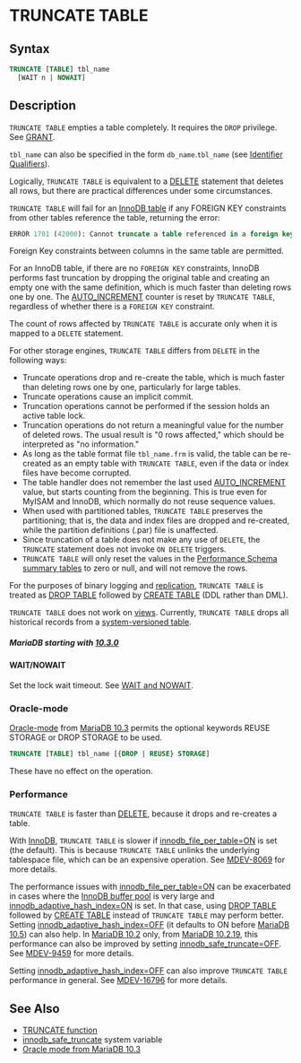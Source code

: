 # TRUNCATE TABLE

## Syntax

```sql
TRUNCATE [TABLE] tbl_name
  [WAIT n | NOWAIT]
```

## Description

`TRUNCATE TABLE` empties a table completely. It requires the `DROP` privilege. See [GRANT](/sql-statements-structure/sql-statements/account-management-sql-commands/grant/).

`tbl_name` can also be specified in the form `db_name`.`tbl_name` (see [Identifier Qualifiers](/sql-statements-structure/sql-language-structure/identifier-qualifiers/)).

Logically, `TRUNCATE TABLE` is equivalent to a [DELETE](/sql-statements-structure/sql-statements/data-manipulation/changing-deleting-data/delete/) statement that deletes all rows, but there are practical differences under some circumstances.

`TRUNCATE TABLE` will fail for an [InnoDB table](/columns-storage-engines-and-plugins/storage-engines/innodb/) if any FOREIGN KEY constraints from other tables reference the table, returning the error:

```sql
ERROR 1701 (42000): Cannot truncate a table referenced in a foreign key constraint
```

Foreign Key constraints between columns in the same table are permitted.

For an InnoDB table, if there are no `FOREIGN KEY` constraints, InnoDB performs fast truncation by dropping the original table and creating an empty one with the same definition, which is much faster than deleting rows one by one. The [AUTO_INCREMENT](/columns-storage-engines-and-plugins/data-types/auto_increment/) counter is reset by `TRUNCATE TABLE`, regardless of whether there is a `FOREIGN KEY` constraint.

The count of rows affected by `TRUNCATE TABLE` is accurate only
when it is mapped to a `DELETE` statement.

For other storage engines, `TRUNCATE TABLE` differs from
`DELETE` in the following ways:

- Truncate operations drop and re-create the table, which is much
  faster than deleting rows one by one, particularly for large tables.
- Truncate operations cause an implicit commit.
- Truncation operations cannot be performed if the session holds an
  active table lock.
- Truncation operations do not return a meaningful value for the number
  of deleted rows. The usual result is "0 rows affected," which should
  be interpreted as "no information."
- As long as the table format file `tbl_name.frm` is valid, the
  table can be re-created as an empty table
  with `TRUNCATE TABLE`, even if the data or index files have become
  corrupted.
- The table handler does not remember the last
  used [AUTO_INCREMENT](/columns-storage-engines-and-plugins/data-types/auto_increment/) value, but starts counting
  from the beginning. This is true even for MyISAM and InnoDB, which normally
  do not reuse sequence values.
- When used with partitioned tables, `TRUNCATE TABLE` preserves
  the partitioning; that is, the data and index files are dropped and
  re-created, while the partition definitions (.par) file is
  unaffected.
- Since truncation of a table does not make any use of `DELETE`,
  the `TRUNCATE` statement does not invoke `ON DELETE` triggers.
- `TRUNCATE TABLE` will only reset the values in the [Performance Schema summary tables](/sql-statements-structure/sql-statements/administrative-sql-statements/system-tables/performance-schema/performance-schema-tables/list-of-performance-schema-tables/) to zero or null, and will not remove the rows.

For the purposes of binary logging and [replication](/replication/), `TRUNCATE TABLE` is treated as [DROP TABLE](/sql-statements-structure/sql-statements/data-definition/drop/drop-table/) followed by [CREATE TABLE](/sql-statements-structure/sql-statements/data-definition/create/create-table/) (DDL rather than DML).

`TRUNCATE TABLE` does not work on [views](/programming-customizing-mariadb/views/). Currently, `TRUNCATE TABLE` drops all historical records from a [system-versioned table](/sql-statements-structure/temporal-tables/system-versioned-tables/).

##### MariaDB starting with [10.3.0](/kb/en/mariadb-1030-release-notes/)

#### WAIT/NOWAIT

Set the lock wait timeout. See [WAIT and NOWAIT](/sql-statements-structure/sql-statements/transactions/wait-and-nowait/).

### Oracle-mode

[Oracle-mode](/kb/en/sql_modeoracle/) from [MariaDB 10.3](/kb/en/what-is-mariadb-103/) permits the optional keywords REUSE STORAGE or DROP STORAGE to be used.

```sql
TRUNCATE [TABLE] tbl_name [{DROP | REUSE} STORAGE]
```

These have no effect on the operation.

### Performance

`TRUNCATE TABLE` is faster than [DELETE](delete-table), because it drops and re-creates a table.

With [InnoDB](/columns-storage-engines-and-plugins/storage-engines/innodb/), `TRUNCATE TABLE` is slower if [innodb_file_per_table=ON](/kb/en/innodb-system-variables/#innodb_file_per_table) is set (the default). This is because `TRUNCATE TABLE` unlinks the underlying tablespace file, which can be an expensive operation. See [MDEV-8069](https://jira.mariadb.org/browse/MDEV-8069) for more details.

The performance issues with [innodb_file_per_table=ON](/kb/en/innodb-system-variables/#innodb_file_per_table) can be exacerbated in cases where the [InnoDB buffer pool](/columns-storage-engines-and-plugins/storage-engines/innodb/innodb-buffer-pool/) is very large and [innodb_adaptive_hash_index=ON](/kb/en/innodb-system-variables/#innodb_adaptive_hash_index) is set. In that case, using [DROP TABLE](/sql-statements-structure/sql-statements/data-definition/drop/drop-table/) followed by [CREATE TABLE](/sql-statements-structure/sql-statements/data-definition/create/create-table/) instead of `TRUNCATE TABLE` may perform better. Setting [innodb_adaptive_hash_index=OFF](/kb/en/innodb-system-variables/#innodb_adaptive_hash_index) (it defaults to ON before [MariaDB 10.5](/kb/en/what-is-mariadb-105/)) can also help. In [MariaDB 10.2](/kb/en/what-is-mariadb-102/) only, from [MariaDB 10.2.19](/kb/en/mariadb-10219-release-notes/), this performance can also be improved by setting [innodb_safe_truncate=OFF](/kb/en/innodb-system-variables/#innodb_safe_truncate). See [MDEV-9459](https://jira.mariadb.org/browse/MDEV-9459) for more details.

Setting [innodb_adaptive_hash_index=OFF](/kb/en/innodb-system-variables/#innodb_adaptive_hash_index) can also improve `TRUNCATE TABLE` performance in general. See [MDEV-16796](https://jira.mariadb.org/browse/MDEV-16796) for more details.

## See Also

- [TRUNCATE function](/built-in-functions/numeric-functions/truncate/)
- [innodb_safe_truncate](/kb/en/innodb-system-variables/#innodb_safe_truncate) system variable
- [Oracle mode from MariaDB 10.3](/kb/en/sql_modeoracle-from-mariadb-103/#simple-syntax-compatibility)